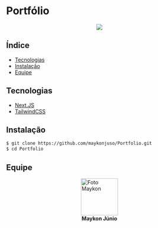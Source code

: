<h1>Portfólio</h1>

<p align="center">
<img src="http://img.shields.io/static/v1?label=STATUS&message=PROCESSING&color=GREEN&style=for-the-badge"/>
</p>

<h2>Índice</h2>

- [Tecnologias](#tecnologias)
- [Instalação](#instalação)
- [Equipe](#equipe)

## Tecnologias

- [Next.JS](https://nextjs.org/)
- [TailwindCSS](https://tailwindcss.com/)

## Instalação

```bash
$ git clone https://github.com/maykonjuso/Portfolio.git
$ cd Portfolio
```

## Equipe

<a style="display: flex; flex-direction: column; align-items: center;">
    <img src="https://avatars.githubusercontent.com/u/89596623?v=4" width="100px;" alt="Foto Maykon"/>
    <b>Maykon Júnio</b>
</a>
